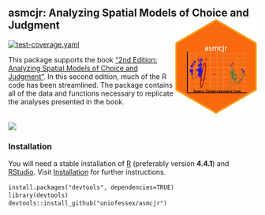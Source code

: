 
## asmcjr: Analyzing Spatial Models of Choice and Judgment <img src="man/figures/logo.png" width="165" align="right" /> <br />

[![test-coverage.yaml](https://github.com/uniofessex/asmcjr/actions/workflows/test-coverage.yaml/badge.svg)](https://github.com/uniofessex/asmcjr/actions/workflows/test-coverage.yaml)

This package supports the book [“2nd Edition: Analyzing Spatial Models
of Choice and
Judgment”](https://www.routledge.com/Analyzing-Spatial-Models-of-Choice-and-Judgment/II-Bakker-Carroll-Hare-Poole-Rosenthal/p/book/9781138715332).
In this second edition, much of the R code has been streamlined. The
package contains all of the data and functions necessary to replicate
the analyses presented in the book.

<br />
<img src="https://raw.githack.com/uniofessex/asmcjr/master/man/figures/book_image.jpg" width="200" align="center" />  
 

### Installation

You will need a stable installation of
[R](https://cran.r-project.org/mirrors.html) (preferably version
**4.4.1**) and
[RStudio](https://rstudio.com/products/rstudio/download/#download).
Visit [Installation](articles/installation.html) for further
instructions.

<!-- README.md is generated from README.Rmd. Please edit that file -->

    install.packages("devtools", dependencies=TRUE)
    library(devtools)
    devtools::install_github("uniofessex/asmcjr")
